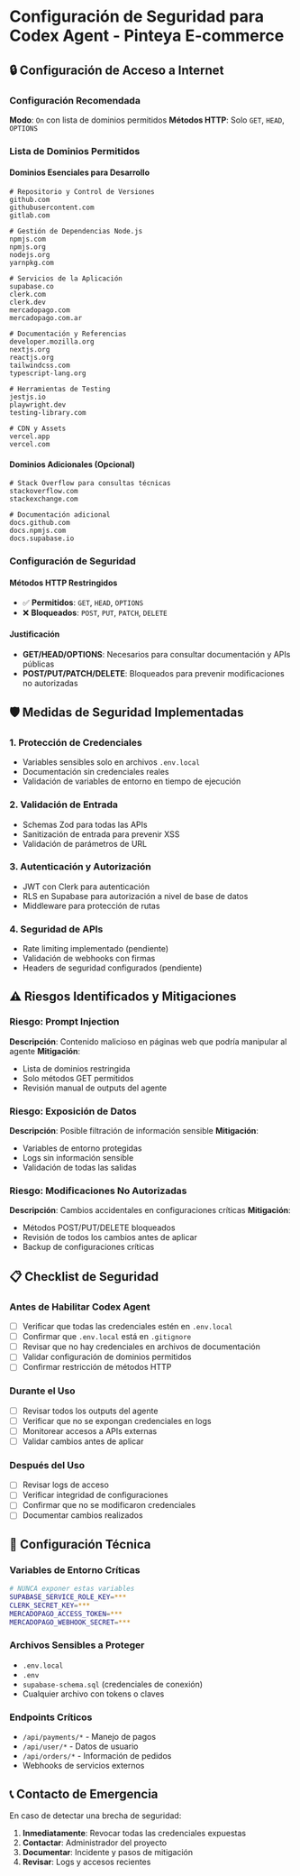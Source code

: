 # Configuración de Seguridad para Codex Agent - Pinteya E-commerce

## 🔒 Configuración de Acceso a Internet

### Configuración Recomendada

**Modo**: `On` con lista de dominios permitidos
**Métodos HTTP**: Solo `GET`, `HEAD`, `OPTIONS`

### Lista de Dominios Permitidos

#### Dominios Esenciales para Desarrollo
```text
# Repositorio y Control de Versiones
github.com
githubusercontent.com
gitlab.com

# Gestión de Dependencias Node.js
npmjs.com
npmjs.org
nodejs.org
yarnpkg.com

# Servicios de la Aplicación
supabase.co
clerk.com
clerk.dev
mercadopago.com
mercadopago.com.ar

# Documentación y Referencias
developer.mozilla.org
nextjs.org
reactjs.org
tailwindcss.com
typescript-lang.org

# Herramientas de Testing
jestjs.io
playwright.dev
testing-library.com

# CDN y Assets
vercel.app
vercel.com
```

#### Dominios Adicionales (Opcional)
```text
# Stack Overflow para consultas técnicas
stackoverflow.com
stackexchange.com

# Documentación adicional
docs.github.com
docs.npmjs.com
docs.supabase.io
```

### Configuración de Seguridad

#### Métodos HTTP Restringidos
- ✅ **Permitidos**: `GET`, `HEAD`, `OPTIONS`
- ❌ **Bloqueados**: `POST`, `PUT`, `PATCH`, `DELETE`

#### Justificación
- **GET/HEAD/OPTIONS**: Necesarios para consultar documentación y APIs públicas
- **POST/PUT/PATCH/DELETE**: Bloqueados para prevenir modificaciones no autorizadas

## 🛡️ Medidas de Seguridad Implementadas

### 1. Protección de Credenciales
- Variables sensibles solo en archivos `.env.local`
- Documentación sin credenciales reales
- Validación de variables de entorno en tiempo de ejecución

### 2. Validación de Entrada
- Schemas Zod para todas las APIs
- Sanitización de entrada para prevenir XSS
- Validación de parámetros de URL

### 3. Autenticación y Autorización
- JWT con Clerk para autenticación
- RLS en Supabase para autorización a nivel de base de datos
- Middleware para protección de rutas

### 4. Seguridad de APIs
- Rate limiting implementado (pendiente)
- Validación de webhooks con firmas
- Headers de seguridad configurados (pendiente)

## ⚠️ Riesgos Identificados y Mitigaciones

### Riesgo: Prompt Injection
**Descripción**: Contenido malicioso en páginas web que podría manipular al agente
**Mitigación**: 
- Lista de dominios restringida
- Solo métodos GET permitidos
- Revisión manual de outputs del agente

### Riesgo: Exposición de Datos
**Descripción**: Posible filtración de información sensible
**Mitigación**:
- Variables de entorno protegidas
- Logs sin información sensible
- Validación de todas las salidas

### Riesgo: Modificaciones No Autorizadas
**Descripción**: Cambios accidentales en configuraciones críticas
**Mitigación**:
- Métodos POST/PUT/DELETE bloqueados
- Revisión de todos los cambios antes de aplicar
- Backup de configuraciones críticas

## 📋 Checklist de Seguridad

### Antes de Habilitar Codex Agent
- [ ] Verificar que todas las credenciales estén en `.env.local`
- [ ] Confirmar que `.env.local` está en `.gitignore`
- [ ] Revisar que no hay credenciales en archivos de documentación
- [ ] Validar configuración de dominios permitidos
- [ ] Confirmar restricción de métodos HTTP

### Durante el Uso
- [ ] Revisar todos los outputs del agente
- [ ] Verificar que no se expongan credenciales en logs
- [ ] Monitorear accesos a APIs externas
- [ ] Validar cambios antes de aplicar

### Después del Uso
- [ ] Revisar logs de acceso
- [ ] Verificar integridad de configuraciones
- [ ] Confirmar que no se modificaron credenciales
- [ ] Documentar cambios realizados

## 🔧 Configuración Técnica

### Variables de Entorno Críticas
```bash
# NUNCA exponer estas variables
SUPABASE_SERVICE_ROLE_KEY=***
CLERK_SECRET_KEY=***
MERCADOPAGO_ACCESS_TOKEN=***
MERCADOPAGO_WEBHOOK_SECRET=***
```

### Archivos Sensibles a Proteger
- `.env.local`
- `.env`
- `supabase-schema.sql` (credenciales de conexión)
- Cualquier archivo con tokens o claves

### Endpoints Críticos
- `/api/payments/*` - Manejo de pagos
- `/api/user/*` - Datos de usuario
- `/api/orders/*` - Información de pedidos
- Webhooks de servicios externos

## 📞 Contacto de Emergencia

En caso de detectar una brecha de seguridad:
1. **Inmediatamente**: Revocar todas las credenciales expuestas
2. **Contactar**: Administrador del proyecto
3. **Documentar**: Incidente y pasos de mitigación
4. **Revisar**: Logs y accesos recientes



